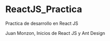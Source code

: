 # ReactJS_Practica
Practica de desarrollo en React JS

Juan Monzon, Inicios de React JS y Ant Design